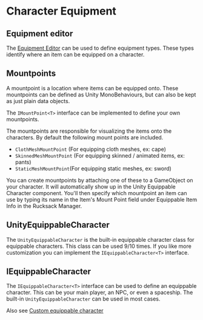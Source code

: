# Character Equipment

## Equipment editor

The [Equipment Editor](../Editors/Editors.md) can be used to define equipment types. These types identify where an item can be equipped on a character.

## Mountpoints

A mountpoint is a location where items can be equipped onto. These mountpoints can be defined as Unity MonoBehaviours, but can also be kept as just plain data objects.

The `IMountPoint<T>` interface can be implemented to define your own mountpoints.

The mountpoints are responsible for visualizing the items onto the characters. By default the following mount points are included.

- `ClothMeshMountPoint` (For equipping cloth meshes, ex: cape)
- `SkinnedMeshMountPoint` (For equipping skinned / animated items, ex: pants)
- `StaticMeshMountPoint`(For equipping static meshes, ex: sword)

You can create mountpoints by attaching one of these to a GameObject on your character. It will automatically show up in the Unity Equippable Character component. You'll then specify which mountpoint an item can use by typing its name in the Item's Mount Point field under Equippable Item Info in the Rucksack Manager.

## UnityEquippableCharacter

The `UnityEquippableCharacter` is the built-in equippable character class for equippable characters. This class can be used 9/10 times. If you like more customization you can implement the `IEquippableCharacter<T>` interface.

## IEquippableCharacter<T>

The `IEquippableCharacter<T>` interface can be used to define an equippable character. This can be your main player, an NPC, or even a spaceship. The built-in `UnityEquippableCharacter` can be used in most cases.

Also see [Custom equippable character](EquippableCharacter.md)
